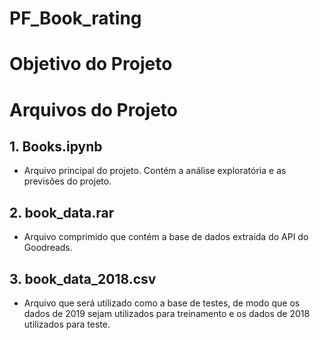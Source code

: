 # PF_Book_rating

# Objetivo do Projeto

# Arquivos do Projeto

## 1. Books.ipynb
- Arquivo principal do projeto. Contém a análise exploratória e as previsões do projeto.

## 2. book_data.rar
- Arquivo comprimido que contém a base de dados extraída do API do Goodreads. 

## 3. book_data_2018.csv
- Arquivo que será utilizado como a base de testes, de modo que os dados de 2019 sejam utilizados para treinamento e os dados de 2018 utilizados para teste.
